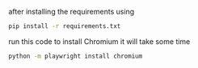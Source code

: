 after installing the requirements using 
```bash
pip install -r requirements.txt
```
run this code to install Chromium it will take some time 
```bash
python -m playwright install chromium

```

